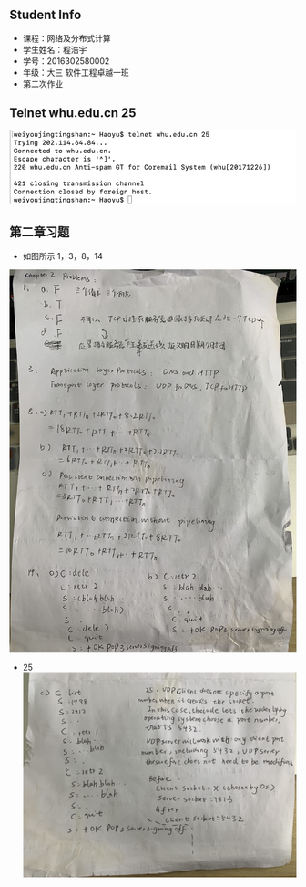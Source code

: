 ## Student Info

- 课程：网络及分布式计算
- 学生姓名：程浩宇
- 学号：2016302580002
- 年级：大三 软件工程卓越一班
- 第二次作业 

## Telnet whu.edu.cn 25

![telnet](./telnet.png)

## 第二章习题

- 如图所示 1，3，8，14

![1](./1.JPG)

- 25![2](./2.JPG)


